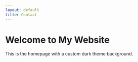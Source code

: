 ```yaml
---
layout: default
title: Contact
---
```


<div class="background" style="background-image: url('/assets/images/bg1.jpg');">
  <h1>Welcome to My Website</h1>
  <p>This is the homepage with a custom dark theme background.</p>
</div>
